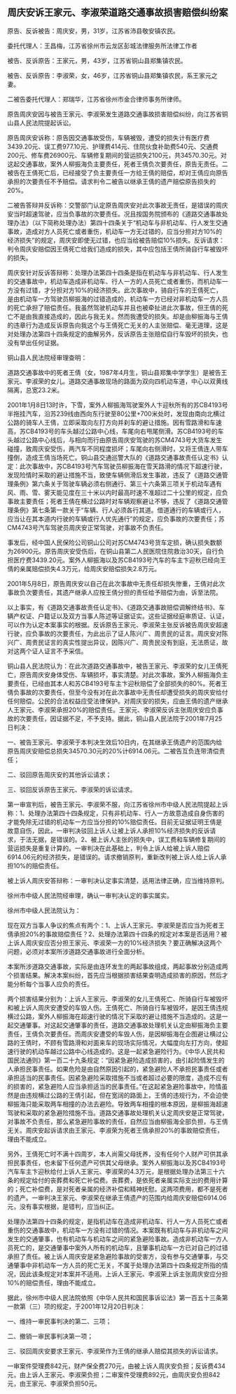 ## 周庆安诉王家元、李淑荣道路交通事故损害赔偿纠纷案

原告、反诉被告：周庆安，男，31岁，江苏省沛县敬安镇农民。

委托代理人：王昌梅，江苏省徐州市云龙区彭城法律服务所法律工作者

被告、反诉原告：王家元，男，43岁，江苏省铜山县郑集镇农民。

被告、反诉原告：李淑荣，女，46岁，江苏省铜山县郑集镇农民，系王家元之妻。

二被告委托代理人：郑瑞华，江苏省徐州市金合律师事务所律师。

原告周庆安因与被告王家元、李淑荣发生道路交通事故损害赔偿纠纷，向江苏省铜山县人民法院提起诉讼。

原告周庆安诉称：原告因交通事故受伤，车辆被毁，遭受的损失计有医疗费3439.20元、误工费977.10元、护理费414元、住院伙食补助费540元、交通费200元、修车费26900元、车辆修复期间的营运损失2100元，共34570.30元。对这起交通事故，案外人柳振海负主要责任，死者王倩负次要责任，原告无责任。二被告在王倩死亡后，已经接受了负主要责任一方给王倩的赔偿，却对王倩应向原告承担的次要责任不予赔偿。请求判令二被告以继承王倩的遗产赔偿原告损失的20%。

二被告答辩并反诉称：交警部门认定原告周庆安对此次事故无责任，是错误的周庆安当时超速驾驶，应当负事故的次要责任。况且按国务院颁布的《道路交通事故处理办法》（以下简称处理办法）第四十四条关于“机动车与非机动车、行人发生交通事故，造成对方人员死亡或者重伤，机动车一方无过错的，应当分担对方10%的经济损失”的规定，周庆安即使无过错，也应当给被告赔偿10%损失。反诉请求：判令周庆安赔偿因王倩死亡给我们造成的损失，其中应包括王倩所骑自行车被毁坏的损失。

周庆安针对反诉答辩称：处理办法第四十四条是指在机动车与非机动车、行人发生的交通事故中，机动车造成非机动车、行人一方的人员死亡或者重伤，而机动车一方没有过错，才分担对方10%的经济损失。此次事故中，骑自行车的王倩死亡，是由机动车一方驾驶员柳振海的过错造成的，机动车一方已经对非机动车一方人员的死亡承担了赔偿责任。我虽然驾驶机动车并且也被牵扯进此次事故，但王倩的死亡不是由我直接造成的，因此与我无关。然而我遭受的损失。却是由柳振海与王倩的违章行为造成反诉原告向我这个与王倩死亡无关的人主张赔偿、毫无道理，这是对处理办法第四十四条规定的曲解另外，反诉原告主张赔偿自行车毁坏的损失，也没有举出任何证据。

铜山县人民法院经审理查明：

道路交通事故中的死者王倩（女，1987年4月生，铜山县郑集中学学生）是被告王家元、李淑荣的女儿。道路交通事故现场的路面为双向四机动车道，中心以双黄线隔离，总宽23.2米。

2001年1月8日13时许，下雪，案外人柳振海驾驶案外人卞迎秋所有的苏CB4193号半拖挂汽车，沿苏239线由西向东行驶至80公里+700米处时，发现由南向北横过公路的骑车人王倩，立即采取向左打方向并刹车的避让措施。因有雪路滑和车速高，苏CB4193号的车头越过公路中心线，车尾向右甩尾侧滑。苏CB4193号的车头越过公路中心线后，与相向而行由原告周庆安驾驶的苏CM4743号大货车发生碰撞，致周庆安受伤，两汽车不同程度损坏；车尾向右侧滑时，又将王倩连人带车撞倒，造成王倩当场死亡。铜山县交通巡警大队的《道路交通事故责任认定书》认定：此次事故中，苏CB4193号汽车驾驶员柳振海在雪天路滑的情况下超速行驶，发现险情时采取的避让措施不当，致使车辆侧滑后发生事故，违反了《道路交通管理条例》第六条关于驾驶车辆必须右侧通行、第三十六条第三项关于机动车遇有风、雨、雪、雾天能见度在三十米以内时最高时速不准超过二十公里的规定，应负事故主要责任；死者王倩在横过公路时对车辆观察避让不够，违反了《道路交通管理条例》第七条第一款关于“车辆、行人必须各行其道。借道通行的车辆或行人，应当让在其本道内行驶的车辆或行人优先通行”的规定，应负事故的次要责任；苏CM4743号汽车驾驶员周庆安正常驾驶，对事故不负责任。

事发后，经中国人民保险公司铜山公司对苏CM4743号货车定损，确认损失数额为26900元。原告周庆安受伤后，在铜山县第二人民医院住院救治30天，自行负担医疗费3439.20元。案外人柳振海以及苏CB4193号汽车的车主卞迎秋已经向王倩的亲属赔偿损失4.3万元，给周庆安赔偿损失2.8万元。

2001年5月8日，原告周庆安以自己在此次事故中无责任却损失惨重，王倩对此次事故负次要责任，其遗产继承人应按王倩分担的责任给予赔偿为由，诉至法院。

以上事实，有《道路交通事故责任认定书》、《道路交通事故赔偿调解终结书》、车辆产权证、户籍证以及双方当事人陈述等证据证实。这些证据经庭审质证、认证，可以作为认定本案事实的根据。反诉原告王家元、李淑荣主张反诉被告周庆安超速行驶，应负事故的次要责任，为此出示了证人陈兴广、周贵民的证言。周庆安对陈兴广、周贵民证言的真实性提出异议，因陈兴广、周贵民没有到庭，无法质证，故对这两个证人证言不予采信。

铜山县人民法院认为：在此次道路交通事故中，被告王家元、李淑荣的女儿王倩死亡，原告周庆安身体受伤、车辆损坏，事实清楚。对此次事故，案外人柳振海负主要责任，已经由其本人和苏CB4193号车主卞迎秋赔偿了全部损失的80%。死者王倩负事故的次要责任，但至今没有对在此次事故中无责任却遭受损失的周庆安给付任何赔偿。公民的合法权益应受法律保护。对周庆安的损失，应由王倩的遗产继承人王家元、李淑荣承担20%的赔偿责任。王家元、李淑荣反诉主张周庆安应负事故的次要责任，因证据不足，不予支持。据此，铜山县人民法院于2001年7月25日判决：

一、被告王家元、李淑荣于本判决生效后10日内，在其继承王倩遗产的范围内给原告周庆安赔偿总损失34570.30元的20%计6914.06元。二被告互负连带清偿责任；

二、驳回原告周庆安的其他诉讼请求；

三、驳回反诉原告王家元、李淑荣的诉讼请求。

第一审宣判后，被告王家元、李淑荣不服，向江苏省徐州市中级人民法院提起上诉称：1、处理办法第四十四条规定，只有非机动车、行人一方故意造成自身伤害的才能免除无过错的机动车一方应当分担的10%赔偿责任。目前无证据证明王倩是故意自伤，因此，一审判决驳回上诉人让被上诉人承担10%经济损失的反诉请求，于法无据，是错误的。2、被上诉人主张的损失中，误工费和车辆修复期间的营运损失是重复计算的。一审判决在此基础上，判令上诉人给被上诉人赔偿6914.06元的经济损失，是错误的。请求撤销原判，重新改判被上诉人给上诉人承担10%的赔偿责任。

被上诉人周庆安答辩称：一审判决认定事实清楚，适用法律正确，应当维持原判。

徐州市中级人民法院经审理，确认一审判决认定的事实属实。

徐州市中级人民法院认为：

现在双方当事人争议的焦点有两个：1、上诉人王家元、李淑荣是否应当为死者王倩承担20%的事故赔偿责任？2、处理办法第四十四条的规定对本案是否适用？被上诉人周庆安应否分担王家元、李淑荣一方的10%经济损失？要正确解决这两个问题，必须对本案所涉道路交通事故进行全面分析。

本案所涉道路交通事故，实际是由连环发生的两起事故组成，两起事故分别造成两个损害结果。解决本案纠纷，首先应当根据损害结果查明造成损害的原因，然后才能分析每个当事人应负的责任。

两个损害结果分别为：上诉人王家元、李淑荣的女儿王倩死亡、所骑自行车被毁坏和被上诉人周庆安遭受的车毁人伤。王倩死亡、所骑自行车被毁坏，是因王倩违规横过公路，案外人柳振海在超速行驶的情况下采取的避让措施不当造成的。这是一起交通肇事。对这起交通肇事的责任，道路交通事故处理机关认定由柳振海负主要责任，王倩负次要责任。而周庆安遭受的车毁人伤，是因柳振海在企图避让横过公路的王倩时，不顾有雪路滑和对面来车的现场实际情况，大幅度向左打方向，使超速行驶的机动车越过公路中心线造成的。这是一起紧急避险行为。《中华人民共和国民法通则》第一百二十九条规定：“因紧急避险造成损害的，由引起险情发生的人承担民事责任。如果危险是由自然原因引起的，紧急避险人不承担民事责任或者承担适当的民事责任。因紧急避险采取措施不当或者超过必要的限度，造成不应有的损害的，紧急避险人应当承担适当的民事责任。”在这起紧急避险事故中，险情虽然是由违规横过公路的王倩引起，但在宽阔的路面上，王倩的违规行为，不会迫使柳振海只能采取两车相撞的办法去避险。导致两车相撞的根本原因，是柳振海超速驾驶和采取的紧急避险措施不当。道路交通事故处理机关认定周庆安是正常驾驶，对事故不负责任，那么紧急避险事故的责任，自然应当由柳振海全部负担，与王倩无关。周庆安起诉请求由王家元、李淑荣为死者王倩承担20%的事故赔偿责任，理由不能成立。

另外，王倩死亡时不满十四周岁，本人尚需父母抚养，没有任何个人财产可供其承担民事责任，也未留下任何遗产可供其父母继承。案外人柳振海以及苏CB4193号汽车车主卞迎秋给付上诉人王家元、李淑荣的4.3万元，是根据处理办法第三十六条的规定给付的丧葬费和死亡补偿费。丧葬费，是依死者亲属实际支出的费用计算的；死亡补偿费，是对死者亲属的经济补偿和精神抚慰。这两项费用，都不是死者的遗产。一审判决王家元、李淑荣在继承王倩遗产的范围内给周庆安赔偿6914.06元，没有事实根据，是错判，应当纠正。

处理办法第四十四条的规定，是指机动车在造成非机动车、行人一方人员死亡或者重伤的交通事故中，机动车一方没有过错的情况。本案既有机动车与非机动车之间发生的交通肇事，也有机动车与机动车之间的紧急避险事故。造成非机动车一方人员死亡的，是交通肇事中案外人所有的机动车，且肇事机动车一方已对自己的过错承担了责任。被上诉人周庆安是紧急避险事故的受害方，没有参与交通肇事，与交通肇事中非机动车一方人员的死亡无关，不属于处理办法第四十四条规定所指的情况，因此该条规定对本案并不适用。上诉人王家元、李淑荣上诉主张周庆安应分担10%的赔偿责任，理由不能成立。

据此，徐州市中级人民法院依照《中华人民共和国民事诉讼法》第一百五十三条第一款第（三）项的规定，于2001年12月20日判决：

一、维持一审民事判决的第二、三项；

二、撤销一审民事判决第一项；

三、驳回周庆安要求王家元、李淑荣作为王倩的继承人赔偿其损失的诉讼请求。

一审案件受理费842元，财产保全费270元，由被上诉人周庆安负担；反诉费434元，由上诉人王家元、李淑荣负担；二审案件受理费892元，由周庆安负担842元，由王家元、李淑荣负担50元。


